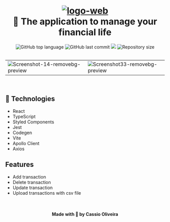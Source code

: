 <h1 align="center">
    <a href="https://imgbb.com/"><img src="https://i.ibb.co/jb0Fkdk/logo-web.png" alt="logo-web" border="0"></a>
    <br>
    🌟 The application to manage your financial life
</h1>

<div align="center">
  <tr><img alt="GitHub top language" src="https://img.shields.io/github/languages/top/cassiosilva93/finance-web.svg"><tr>
  <tr><img alt="GitHub last commit" src="https://img.shields.io/github/last-commit/cassiosilva93/finance-web.svg"><tr>
  <tr><img src="https://codecov.io/gh/cassiosilva93/finance-web/branch/main/graph/badge.svg?token=C52HGZG6IV"/><tr>
  <tr><img alt="Repository size" src="https://img.shields.io/github/repo-size/cassiosilva93/finance-web.svg"><tr>
</div>

<br>

<div align="center">
  <table>
    <tr>
      <td valign="top"><img src="https://i.ibb.co/2jrn3Tf/Screenshot-14-removebg-preview.png" alt="Screenshot-14-removebg-preview" border="0"></td>
      <td valign="top"><img src="https://i.ibb.co/022KwZF/Screenshot33-removebg-preview.png" alt="Screenshot33-removebg-preview" border="0"></td>
    </tr>
</table>
</a>

</div>

<br>

## 🚀 Technologies

- React
- TypeScript
- Styled Components
- Jest
- Codegen
- Vite
- Apollo Client
- Axios

## Features

- Add transaction
- Delete transaction
- Update transaction
- Upload transactions with csv file

<br>

<h4 align="center">Made with 💙 by Cassio Oliveira</h4>

